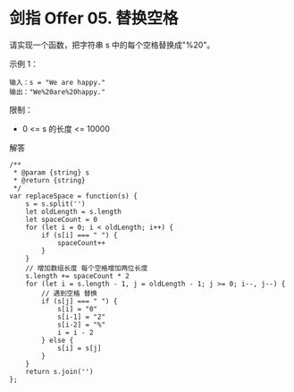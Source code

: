 ﻿# 剑指 Offer 05. 替换空格
请实现一个函数，把字符串 s 中的每个空格替换成"%20"。

示例 1：

    输入：s = "We are happy."
    输出："We%20are%20happy."

限制：

 - 0 <= s 的长度 <= 10000

解答

    /**
     * @param {string} s
     * @return {string}
     */
    var replaceSpace = function(s) {
        s = s.split('')
        let oldLength = s.length
        let spaceCount = 0
        for (let i = 0; i < oldLength; i++) {
            if (s[i] === " ") {
                spaceCount++
            }
        }
        // 增加数组长度 每个空格增加两位长度
        s.length += spaceCount * 2
        for (let i = s.length - 1, j = oldLength - 1; j >= 0; i--, j--) {
            // 遇到空格 替换
            if (s[j] === " ") {
                s[i] = "0"
                s[i-1] = "2"
                s[i-2] = "%"
                i = i - 2
            } else {
                s[i] = s[j]
            }
        }
        return s.join('')
    };


